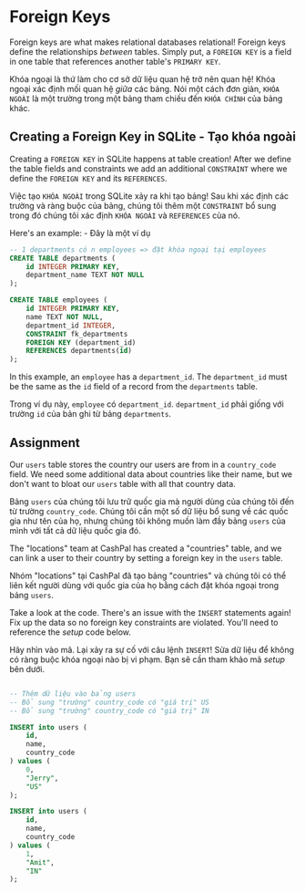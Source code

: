 # Foreign Keys

Foreign keys are what makes relational databases relational! Foreign keys define the relationships *between* tables. Simply put, a `FOREIGN KEY` is a field in one table that references another table's `PRIMARY KEY`.

Khóa ngoại là thứ làm cho cơ sở dữ liệu quan hệ trở nên quan hệ! Khóa ngoại xác định mối quan hệ *giữa* các bảng. Nói một cách đơn giản, `KHÓA NGOÀI` là một trường trong một bảng tham chiếu đến `KHÓA CHÍNH` của bảng khác.

## Creating a Foreign Key in SQLite - Tạo khóa ngoài

Creating a `FOREIGN KEY` in SQLite happens at table creation! After we define the table fields and constraints we add an additional `CONSTRAINT` where we define the `FOREIGN KEY` and its `REFERENCES`.

Việc tạo `KHÓA NGOÀI` trong SQLite xảy ra khi tạo bảng! Sau khi xác định các trường và ràng buộc của bảng, chúng tôi thêm một `CONSTRAINT` bổ sung trong đó chúng tôi xác định `KHÓA NGOÀI` và `REFERENCES` của nó.

Here's an example: - Đây là một ví dụ

```SQL
-- 1 departments có n employees => đặt khóa ngoại tại employees
CREATE TABLE departments (
    id INTEGER PRIMARY KEY,
    department_name TEXT NOT NULL
);

CREATE TABLE employees (
    id INTEGER PRIMARY KEY,
    name TEXT NOT NULL,
    department_id INTEGER,
    CONSTRAINT fk_departments
    FOREIGN KEY (department_id)
    REFERENCES departments(id)
);
```

In this example, an `employee` has a `department_id`. The `department_id` must be the same as the `id` field of a record from the `departments` table.

Trong ví dụ này, `employee` có `department_id`. `department_id` phải giống với trường `id` của bản ghi từ bảng `departments`.

## Assignment

Our `users` table stores the country our users are from in a `country_code` field. We need some additional data about countries like their name, but we don't want to bloat our `users` table with all that country data.

Bảng `users` của chúng tôi lưu trữ quốc gia mà người dùng của chúng tôi đến từ trường `country_code`. Chúng tôi cần một số dữ liệu bổ sung về các quốc gia như tên của họ, nhưng chúng tôi không muốn làm đầy bảng `users` của mình với tất cả dữ liệu quốc gia đó.

The "locations" team at CashPal has created a "countries" table, and we can link a user to their country by setting a foreign key in the `users` table.

Nhóm "locations" tại CashPal đã tạo bảng "countries" và chúng tôi có thể liên kết người dùng với quốc gia của họ bằng cách đặt khóa ngoại trong bảng `users`.

Take a look at the code. There's an issue with the `INSERT` statements again! Fix up the data so no foreign key constraints are violated. You'll need to reference the *setup* code below.

Hãy nhìn vào mã. Lại xảy ra sự cố với câu lệnh `INSERT`! Sửa dữ liệu để không có ràng buộc khóa ngoại nào bị vi phạm. Bạn sẽ cần tham khảo mã *setup* bên dưới.

```SQL

-- Thêm dữ liệu vào bảng users
-- Bổ sung "trường" country_code có "giá trị" US
-- Bổ sung "trường" country_code có "giá trị" IN

INSERT into users (
    id,
    name,
    country_code
) values (
    0,
    "Jerry",
    "US"
);

INSERT into users (
    id,
    name,
    country_code
) values (
    1,
    "Amit",
    "IN"
);

```

